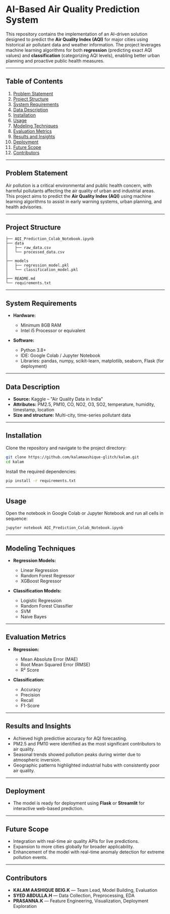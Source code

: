 
# **AI-Based Air Quality Prediction System**  

This repository contains the implementation of an AI-driven solution designed to predict the **Air Quality Index (AQI)** for major cities using historical air pollutant data and weather information. The project leverages machine learning algorithms for both **regression** (predicting exact AQI values) and **classification** (categorizing AQI levels), enabling better urban planning and proactive public health measures.  

---

## **Table of Contents**  
1. [Problem Statement](#problem-statement)  
2. [Project Structure](#project-structure)  
3. [System Requirements](#system-requirements)  
4. [Data Description](#data-description)  
5. [Installation](#installation)  
6. [Usage](#usage)  
7. [Modeling Techniques](#modeling-techniques)  
8. [Evaluation Metrics](#evaluation-metrics)  
9. [Results and Insights](#results-and-insights)  
10. [Deployment](#deployment)  
11. [Future Scope](#future-scope)  
12. [Contributors](#contributors)  

---

## **Problem Statement**  
Air pollution is a critical environmental and public health concern, with harmful pollutants affecting the air quality of urban and industrial areas. This project aims to predict the **Air Quality Index (AQI)** using machine learning algorithms to assist in early warning systems, urban planning, and health advisories.  

---

## **Project Structure**  
```
├── AQI_Prediction_Colab_Notebook.ipynb
├── data
│   ├── raw_data.csv
│   └── processed_data.csv
│
├── models
│   ├── regression_model.pkl
│   └── classification_model.pkl
│
├── README.md
└── requirements.txt
```

---

## **System Requirements**  
- **Hardware:**  
    - Minimum 8GB RAM  
    - Intel i5 Processor or equivalent  

- **Software:**  
    - Python 3.8+  
    - IDE: Google Colab / Jupyter Notebook  
    - Libraries: pandas, numpy, scikit-learn, matplotlib, seaborn, Flask (for deployment)  

---

## **Data Description**  
- **Source:** Kaggle – "Air Quality Data in India"  
- **Attributes:** PM2.5, PM10, CO, NO2, O3, SO2, temperature, humidity, timestamp, location  
- **Size and structure:** Multi-city, time-series pollutant data  

---

## **Installation**  
Clone the repository and navigate to the project directory:  
```bash
git clone https://github.com/kalamaashique-glitch/kalam.git
cd kalam
```

Install the required dependencies:  
```bash
pip install -r requirements.txt
```

---

## **Usage**  
Open the notebook in Google Colab or Jupyter Notebook and run all cells in sequence:  
```bash
jupyter notebook AQI_Prediction_Colab_Notebook.ipynb
```

---

## **Modeling Techniques**  
- **Regression Models:**  
    - Linear Regression  
    - Random Forest Regressor  
    - XGBoost Regressor  

- **Classification Models:**  
    - Logistic Regression  
    - Random Forest Classifier  
    - SVM  
    - Naive Bayes  

---

## **Evaluation Metrics**  
- **Regression:**  
    - Mean Absolute Error (MAE)  
    - Root Mean Squared Error (RMSE)  
    - R² Score  

- **Classification:**  
    - Accuracy  
    - Precision  
    - Recall  
    - F1-Score  

---

## **Results and Insights**  
- Achieved high predictive accuracy for AQI forecasting.  
- PM2.5 and PM10 were identified as the most significant contributors to air quality.  
- Seasonal trends showed pollution peaks during winter due to atmospheric inversion.  
- Geographic patterns highlighted industrial hubs with consistently poor air quality.  

---

## **Deployment**  
- The model is ready for deployment using **Flask** or **Streamlit** for interactive web-based prediction.  

---

## **Future Scope**  
- Integration with real-time air quality APIs for live predictions.  
- Expansion to more cities globally for broader applicability.  
- Enhancement of the model with real-time anomaly detection for extreme pollution events.  

---

## **Contributors**  
- **KALAM AASHIQUE BEIG.K** — Team Lead, Model Building, Evaluation  
- **SYED ABDULLA.H** — Data Collection, Preprocessing, EDA  
- **PRASANNA.K** — Feature Engineering, Visualization, Deployment Exploration  
